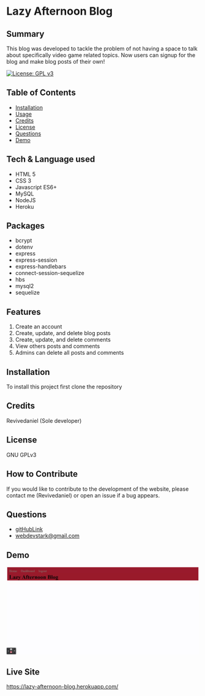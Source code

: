 
# Lazy Afternoon Blog

## Summary
This blog was developed to tackle the problem of not having a space to talk about specifically video game related topics. Now users can signup for the blog and make blog posts of their own!

[![License: GPL v3](https://img.shields.io/badge/License-GPLv3-blue.svg)](https://www.gnu.org/licenses/gpl-3.0)

## Table of Contents
- [Installation](#installation)
- [Usage](#usage)
- [Credits](#credits)
- [License](#license)
- [Questions](#questions)
- [Demo](#demo)

## Tech & Language used
- HTML 5
- CSS 3
- Javascript ES6+
- MySQL
- NodeJS
- Heroku

## Packages
- bcrypt
- dotenv
- express
- express-session
- express-handlebars
- connect-session-sequelize
- hbs
- mysql2
- sequelize

## Features
1. Create an account
2. Create, update, and delete blog posts
3. Create, update, and delete comments
4. View others posts and comments
5. Admins can delete all posts and comments

## Installation
To install this project first clone the repository

## Credits
Revivedaniel (Sole developer)

## License
GNU GPLv3

## How to Contribute
If you would like to contribute to the development of the website, please contact me (Revivedaniel) or open an issue if a bug appears.

## Questions
* [gitHubLink](https://github.com/Revivedaniel)
* <a href="mailto:webdevstark@gmail.com<">webdevstark@gmail.com</a>

## Demo
![DemoVideo](./images/lazyAfternoonBlogDemo.gif)

## Live Site
https://lazy-afternoon-blog.herokuapp.com/
